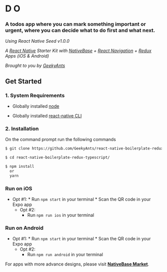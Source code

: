 
# D O

### A todos app where you can mark something important or urgent, where you can decide what to do first and what next.


*Using React Native Seed v1.0.0*

*A [React Native](https://facebook.github.io/react-native/docs/getting-started.html) Starter Kit with [NativeBase](https://nativebase.io/) + [React Navigation](https://reactnavigation.org/) + [Redux](https://github.com/reactjs/redux) Apps (iOS & Android)*

*Brought to you by [GeekyAnts](https://geekyants.com/)*


## Get Started

### 1. System Requirements

* Globally installed [node](https://nodejs.org/en/)

* Globally installed [react-native CLI](https://facebook.github.io/react-native/docs/getting-started.html)


### 2. Installation

On the command prompt run the following commands

```sh
$ git clone https://github.com/GeekyAnts/react-native-boilerplate-redux-typescript.git

$ cd react-native-boilerplate-redux-typescript/

$ npm install
  or
  yarn
```

### Run on iOS

  * Opt #1:
		*	Run `npm start` in your terminal
		*	Scan the QR code in your Expo app
	*	Opt #2:
		*	Run `npm run ios` in your terminal

### Run on Android

  * Opt #1:
		*	Run `npm start` in your terminal
		*	Scan the QR code in your Expo app
	*	Opt #2:
		*	Run `npm run android` in your terminal


For apps with more advance designs, please visit **[NativeBase Market](https://market.nativebase.io/)**.
